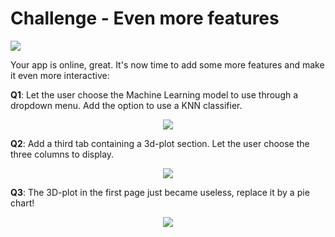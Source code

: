 # Challenge - Even more features

![](https://images.unsplash.com/photo-1512656182047-45353ebe62ef?ixlib=rb-1.2.1&ixid=eyJhcHBfaWQiOjEyMDd9&auto=format&fit=crop&w=1050&q=80)

Your app is online, great. It's now time to add some more features and make it even more interactive:

**Q1**: Let the user choose the Machine Learning model to use through a dropdown menu. Add the option to use a KNN classifier.

<p align="center">
<img src="https://drive.google.com/uc?export=view&id=1XjP7CcP53qWXbNdfhAWAjuHPvnS601xS">
</p>

**Q2**: Add a third tab containing a 3d-plot section. Let the user choose the three columns to display.

<p align="center">
<img src="https://drive.google.com/uc?export=view&id=1Jwt8W2YyHvyOvEWINAgYCIO5NtB1mWRI">
</p>

**Q3**: The 3D-plot in the first page just became useless, replace it by a pie chart!

<p align="center">
<img src="https://drive.google.com/uc?export=view&id=1APK55NJxTSnR5UFVlDUjEDV5oi9LfwL7">
</p>
